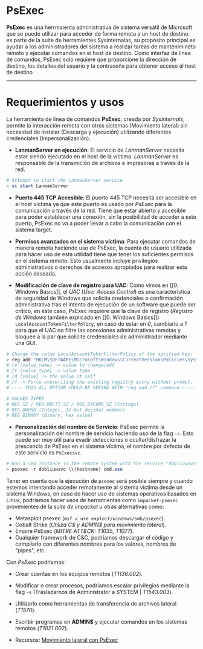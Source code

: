 # PsExec

**PsExec** es una herrmaienta administrativa de sistema versátil de Microsoft que se puede utilizar para acceder de forma remota a un host de destino. es parte de la suite de herramientes Sysinternalas, su propósito principal es ayudar a los administradores del sistema a realizar tareas de mantenimineto remoto y ejecutar comandos en el host de destino. Como interfaz de línea de comandos, PsExec solo requiere que proporcione la dirección de destino, los detalles del usuario y la contraseña para obtener acceso al host de destino

---
# Requerimientos y usos

La herramienta de línea de comandos **PsExec**, creada por *Sysinternals*, permite la interacción remota con otros sistemas (Movimiento lateral) sin necesidad de instalar (Descarga y ejecución) utilizando diferentes credenciales (Impersonalización).

- **LanmanServer en ejecución**: El servicio de *LanmanServer* necesita estar siendo ejecutado en el host de la víctima. *LanmanServer* es responsable de la transmición de archivos e impresoras a traves de la red.

```powershell
# Attempt to start the LanmanServer service
> sc start LanmanServer
```

- **Puerto 445 TCP Accesible**: El puerto 445 TCP necesita ser accesible en el host víctima ya que este puerto es usado por *PsExec* para la comunicación a través de la red. Tiene que estar abierto y accesible para poder establecer una conexión, sin la posibilidad de acceder a este puerto, PsExec no va a poder llevar a cabo la comunicación con el sistema target.

- **Permisos avanzados en el sistema víctima**: Para ejecutar comandos de manera remota haciendo uso de PsExec, la cuenta de usuario utilizada para hacer uso de esta utilidad tiene que tener los suficientes permisos en el sistema remoto. Esto usualmente incluye privilegios administrativos o derechos de accesos apropiados para realizar esta acción deseada.

- **Modificación de clave de registro para UAC**: Como vimos en [[0. Windows Basics]], el *UAC* (*User Access Control*) es una caracteristica de seguridad de Windows que solicita credenciales o confirmación administrativa tras el intento de ejecución de un software que puede ser critico, en este caso, PsExec requiere que la clave de registro (*Registro de Windows* también explicado en [[0. Windows Basics]]) `LocalAccountTokenFilterPolicy`, en caso de estar en *0*, cambiarlo a *1* para que el UAC no filtre las conexiones administrativas remotas y bloquee a la par que solicite credenciales de administrador mediante una GUI.

```powershell
# Change the value LocalAccountTokenFilterPolicy of the spcified key:
> reg add "HKLM\SOFTWARE\Microsoft\Windows\CurrentVersion\Policies\System" /v LocalAccountTokenFilterPolicy /t REF_DWORD /d 1 /f
# /v {value_name} -> value to change/add 
# /t {value_type} -> value type
# /d {value} -> the value it self
# /f -> Force overwriting the existing registry entry without prompt.
# ---- THIS ALL OPTION COULD BE SEEING WITH "reg add /?" command ----- 

# VALUES TYPES
# REG_SZ / REG_MULTI_SZ / REG_EXPAND_SZ (Strings)
# REG_DWORD (Integer, 32-bit decimal number)
# REG_BINARY (Binary, hex value)
```

- **Personalización del nombre de Servicio**: PsExec permite la personalización del nombre de servicio haciendo uso de la flag `-r`. Esto puede ser muy útil para evadir detecciones o ocultar/disfrazar la prescencia de PsExec en el sistema víctima, el nombre por defecto de este servicio es `PsExecsvc`. 

```powershell
# Run a cmd instance in the remote system with the service "dobliuwsvc" insted PsExecsvc
> psexec -r dobliuwsvc \\{hostname} cmd.exe
```

Tener en cuenta que la ejecución de `psexec` será posible siempre y cuando estemos intentando acceder remotamente al sistema víctima desde un sistema Windows, en caso de hacer uso de sistemas operativos basados en Linux, podríamos hacer usos de herramientas como `impacket-psexec` provenientes de la *suite de impacket* u otras alternativas como:

- Metasploit psexec (`msf > use exploit/windows/smb/psexec`).
- Cobalt Strike (*Utiliza C$ y ADMIN$ para movimiento lateral*).
- Empire PsExec (*MITRE ATT&CK: T1035, T1077*).
- Cualquier framework de C&C, podríamos descargar el código y compilarlo con diferentes nombres para los valores, nombres de "pipes", etc.

Con *PsExec* podríamos:

- Crear cuentas en los equipos remotos (*T1136.002*).
- Modificar o crear procesos, podríamos escalar privilegios mediante la flag `-s` (Trasladarnos de Administrator a SYSTEM | *T1543.003*). 
- Utilizarlo como herramientas de transferencia de archivos lateral (*T1570*).
- Escribir programas en **ADMIN$** y ejecutar comandos en los sistemas remotos (*T1021.002*).

- Recursos: [Movimiento lateral con PsExec](https://www.mindpointgroup.com/blog/lateral-movement-with-psexec)